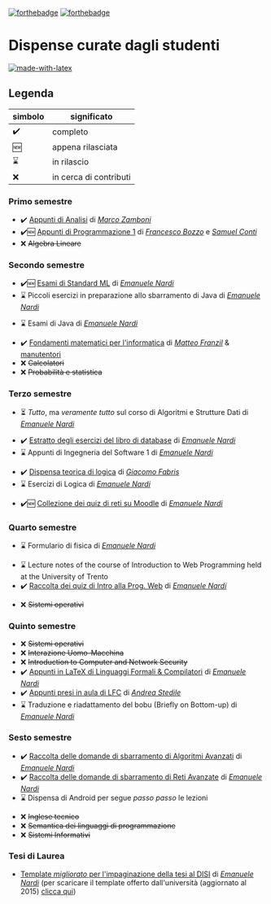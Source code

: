 [![forthebadge](https://forthebadge.com/images/badges/you-didnt-ask-for-this.svg)](https://forthebadge.com)
[![forthebadge](https://forthebadge.com/images/badges/built-with-love.svg)](https://forthebadge.com)

# Dispense curate dagli studenti

[![made-with-latex](https://img.shields.io/badge/Made%20with-LaTeX-1f425f.svg)](https://www.latex-project.org/)

## Legenda

simbolo  | significato
--|--
✔️ | completo
🆕 | appena rilasciata
⌛ | in rilascio
❌ | in cerca di contributi

### Primo semestre

- ✔️ [Appunti di Analisi](https://github.com/ZamboniM/Analisi1-UNITN) di [_Marco Zamboni_](https://github.com/ZamboniM)
- ✔️🆕 [Appunti di Programmazione 1](https://github.com/FrancescoBozzo/Appunti-Programmazione1/) di [_Francesco Bozzo_](https://github.com/FrancescoBozzo) e [_Samuel Conti_](https://github.com/Samaretas)
- ❌ ~~Algebra Lineare~~


### Secondo semestre

- ✔️🆕 [Esami di Standard ML](https://github.com/emanuelenardi/latex-sml) di [_Emanuele Nardi_](https://github.com/emanuelenardi)
- ⌛ Piccoli esercizi in preparazione allo sbarramento di Java di [_Emanuele Nardi_](https://github.com/emanuelenardi)
<!-- - 🆕 [Piccoli esercizi in preparazione allo sbarramento di Java](https://github.com/emanuelenardi/java-pills) di [_Emanuele Nardi_](https://github.com/emanuelenardi) -->
- ⌛ Esami di Java di [_Emanuele Nardi_](https://github.com/emanuelenardi)
<!-- - 🆕 [Esami di Java](https://github.com/emanuelenardi/latex-java) di [_Emanuele Nardi_](https://github.com/emanuelenardi) -->
- ✔️ [Fondamenti matematici per l'informatica](https://github.com/mfranzil/TeoremiFMIUniTN) di [_Matteo Franzil_](https://github.com/mfranzil) & [manutentori](https://github.com/mfranzil/FMIUniTN#authors)
- ❌ ~~Calcolatori~~
- ❌ ~~Probabilità e statistica~~


### Terzo semestre

- ⏳ _Tutto_, ma _veramente tutto_ sul corso di Algoritmi e Strutture Dati di [_Emanuele Nardi_](https://github.com/emanuelenardi)
<!-- - 🆕 [_Tutto_, ma _veramente tutto_ sul corso di Algoritmi e Strutture Dati](https://github.com/emanuelenardi/latex-algorithms) di [_Emanuele Nardi_](https://github.com/emanuelenardi) -->
- ✔️ [Estratto degli esercizi del libro di database](https://github.com/emanuelenardi/latex-db/) di [_Emanuele Nardi_](https://github.com/emanuelenardi)
- ⌛ Appunti di Ingegneria del Software 1 di [_Emanuele Nardi_](https://github.com/emanuelenardi)
<!-- - 🆕 [Appunti di Ingegneria del Software 1](https://github.com/emanuelenardi/latex-is1) di [_Emanuele Nardi_](https://github.com/emanuelenardi) -->
- ✔️ [Dispensa teorica di logica](https://github.com/gik98/unitn18-logics) di [_Giacomo Fabris_](https://github.com/gik98)
- ⌛ Esercizi di Logica di [_Emanuele Nardi_](https://github.com/emanuelenardi)
<!-- - 🆕 [Esercizi di Logica](https://github.com/emanuelenardi/latex-logics) di [_Emanuele Nardi_](https://github.com/emanuelenardi) -->
- ✔️🆕 [Collezione dei quiz di reti su Moodle](https://github.com/emanuelenardi/moodle-reti) di [_Emanuele Nardi_](https://github.com/emanuelenardi)


### Quarto semestre

- ⌛ Formulario di fisica di [_Emanuele Nardi_](https://github.com/emanuelenardi)
<!-- - 🆕 [Formulario di fisica](https://github.com/emanuelenardi/formulary-physics) di [_Emanuele Nardi_](https://github.com/emanuelenardi) -->
- ⌛ Lecture notes of the course of Introduction to Web Programming held at the University of Trento
- ✔️ [Raccolta dei quiz di Intro alla Prog. Web](https://github.com/emanuelenardi/latex-quiz-web) di [_Emanuele Nardi_](https://github.com/emanuelenardi)
<!-- - 🆕 [Lecture notes of the course of Introduction to Web Programming held at the University of Trento](https://github.com/emanuelenardi/latex-web) di [_Emanuele Nardi_](https://github.com/emanuelenardi) -->
- ❌ ~~Sistemi operativi~~


### Quinto semestre

- ❌ ~~Sistemi operativi~~
- ❌ ~~Interazione Uomo-Macchina~~
- ❌ ~~Introduction to Computer and Network Security~~
- ✔️ [Appunti in LaTeX di Linguaggi Formali & Compilatori](https://github.com/emanuelenardi/latex-lfc) di [_Emanuele Nardi_](https://github.com/emanuelenardi)
- ✔️ [Appunti presi in aula di LFC](https://github.com/andreastedile/lfc) di [_Andrea Stedile_](https://github.com/andreastedile/)
- ⌛ Traduzione e riadattamento del bobu (Briefly on Bottom-up) di [_Emanuele Nardi_](https://github.com/emanuelenardi)
<!-- - 🆕 [Traduzione del bobu](https://github.com/emanuelenardi/bobu) di [_Emanuele Nardi_](https://github.com/emanuelenardi) -->


### Sesto semestre

- ✔️ [Raccolta delle domande di sbarramento di Algoritmi Avanzati](https://github.com/emanuelenardi/latex-aa-answers) di [_Emanuele Nardi_](https://github.com/emanuelenardi)
- ✔️ [Raccolta delle domande di sbarramento di Reti Avanzate](https://github.com/emanuelenardi/latex-an-answers) di [_Emanuele Nardi_](https://github.com/emanuelenardi)
- ⌛ Dispensa di Android per segue _passo passo_ le lezioni
<!-- - 🆕 [Dispensa di Android per segue _passo passo_ le lezioni](https://github.com/emanuelenardi/latex-android) di [_Emanuele Nardi_](https://github.com/emanuelenardi) -->
- ❌ ~~Inglese tecnico~~
- ❌ ~~Semantica dei linguaggi di programmazione~~
- ❌ ~~Sistemi Informativi~~

### Tesi di Laurea

- [Template _migliorato_ per l'impaginazione della tesi al DISI](https://github.com/emanuelenardi/latex-laurea) di [_Emanuele Nardi_](https://github.com/emanuelenardi) (per scaricare il template offerto dall'università (aggiornato al 2015) [clicca qui](https://offertaformativa.unitn.it/alfresco/download/workspace/SpacesStore/27c01742-cd69-4b54-9f20-b84fe916c1d8/Template_Elaborato_Finale_latex.zip))
